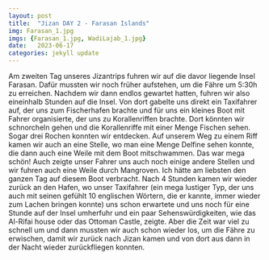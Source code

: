 ```yaml
---
layout: post
title:  "Jizan DAY 2 - Farasan Islands"
img: Farasan_1.jpg
imgs: {Farasan_1.jpg, WadiLajab_1.jpg}
date:   2023-06-17
categories: jekyll update
---
```


Am zweiten Tag unseres Jizantrips fuhren wir auf die davor liegende Insel Farasan. Dafür mussten wir noch früher aufstehen, um die Fähre um 5:30h zu erreichen. Nachdem wir dann endlos gewartet hatten, fuhren wir also eineinhalb Stunden auf die Insel. Von dort gabelte uns direkt ein Taxifahrer auf, der uns zum Fischerhafen brachte und für uns ein kleines Boot mit Fahrer organisierte, der uns zu Korallenriffen brachte. Dort könnten wir schnorcheln gehen und die Korallenriffe mit einer Menge Fischen sehen. Sogar drei Rochen konnten wir entdecken. Auf unserem Weg zu einem Riff kamen wir auch an eine Stelle, wo man eine Menge Delfine sehen konnte, die dann auch eine Weile mit dem Boot mitschwammen. Das war mega schön!
Auch zeigte unser Fahrer uns auch noch einige andere Stellen und wir fuhren auch eine Weile durch Mangroven. Ich hätte am liebsten den ganzen Tag auf diesem Boot verbracht.
Nach 4 Stunden kamen wir wieder zurück an den Hafen, wo unser Taxifahrer (ein mega lustiger Typ, der uns auch mit seinen gefühlt 10 englischen Wörtern, die er kannte, immer wieder zum Lachen bringen konnte) uns schon erwartete und uns noch für eine Stunde auf der Insel umherfuhr und ein paar Sehenswürdigkeiten, wie das Al-Rifai house oder das Ottoman Castle, zeigte. Aber die Zeit war viel zu schnell um und dann mussten wir auch schon wieder los, um die Fähre zu erwischen, damit wir zurück nach Jizan kamen und von dort aus dann in der Nacht wieder zurückfliegen konnten.
